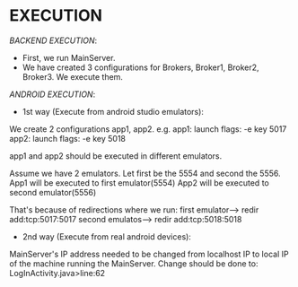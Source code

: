 # EXECUTION

*BACKEND EXECUTION*:
* First, we run MainServer.
* We have created 3 configurations for Brokers, Broker1, Broker2, Broker3. We execute them.



*ANDROID EXECUTION*:

* 1st way (Execute from android studio emulators):

We create 2 configurations app1, app2.
e.g.	app1: launch flags: -e key 5017
	app2: launch flags: -e key 5018

app1 and app2 should be executed in different emulators.

Assume we have 2 emulators. Let first be the 5554 and second the 5556.
App1 will be executed to first emulator(5554)
App2 will be executed to second emulator(5556)

That's because of redirections where we run:
first emulator--> redir add:tcp:5017:5017
second emulatos--> redir add:tcp:5018:5018



* 2nd way (Execute from real android devices):

MainServer's IP address needed to be changed from localhost IP to local IP of the machine running the MainServer.
Change should be done to: LogInActivity.java>line:62

